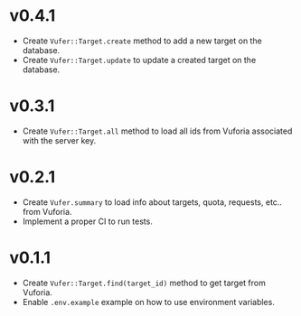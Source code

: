 # v0.4.1

- Create `Vufer::Target.create` method to add a new target on the database.
- Create `Vufer::Target.update` to update a created target on the database.

# v0.3.1

- Create `Vufer::Target.all` method to load all ids from Vuforia associated with the server key.

# v0.2.1

- Create `Vufer.summary` to load info about targets, quota, requests, etc.. from Vuforia.
- Implement a proper CI to run tests.

# v0.1.1

- Create `Vufer::Target.find(target_id)` method to get target from Vuforia.
- Enable `.env.example` example on how to use environment variables.
